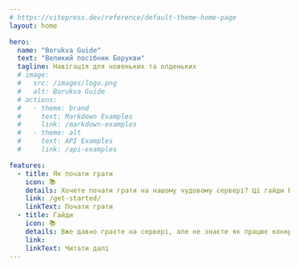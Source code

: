```yaml
---
# https://vitepress.dev/reference/default-theme-home-page
layout: home

hero:
  name: "Borukva Guide"
  text: "Великий посібник Борукви"
  tagline: Навігація для новеньких та олденьких
  # image:
  #   src: /images/logo.png
  #   alt: Borukva Guide
  # actions:
  #   - theme: brand
  #     text: Markdown Examples
  #     link: /markdown-examples
  #   - theme: alt
  #     text: API Examples
  #     link: /api-examples

features:
  - title: Як почати грати
    icon: 📚
    details: Хочете почати грати на нашому чудовому сервері? Ці гайди Вам в цьому допоможуть.
    link: /get-started/
    linkText: Почати грати
  - title: Гайди
    icon: 📚
    details: Вже давно граєте на сервері, але не знаєте як працює конкретна механіка? Тут знаходяться гайди по всім механікам сервера.
    link:
    linkText: Читати далі
---
```


